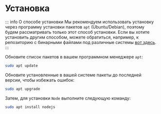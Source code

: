 # Установка

::: info О способе установки
Мы рекомендуем использовать установку через программу установки пакетов `apt` (Ubuntu/Debian), поэтому будем рассматривать только этот способ установки. Если вы хотите установить другим способом, можете обратиться, например, к репозиторию с бинарными файлами под различные системы [вот здесь](https://github.com/nodesource/distributions).
:::

Обновите список пакетов в вашем программном менеджере `apt`:
```sh
sudo apt update
```

Обновите установленные в вашей системе пакеты до последней версии, чтобы избежать ошибок:
```sh
sudo apt upgrade
```

Затем, для установки `Node` выполните следующую команду:
```sh
sudo apt install nodejs
```